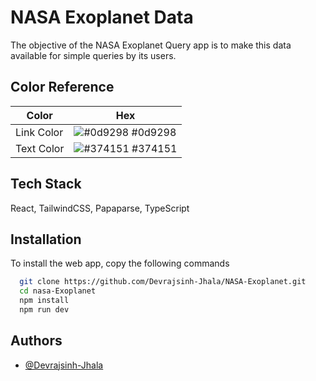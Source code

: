 # NASA Exoplanet Data

The objective of the NASA Exoplanet Query app is to make this data available for simple queries by its users.

## Color Reference

| Color      | Hex                                                              |
| ---------- | ---------------------------------------------------------------- |
| Link Color | ![#0d9298](https://via.placeholder.com/10/0d9298?text=+) #0d9298 |
| Text Color | ![#374151](https://via.placeholder.com/10/374151?text=+) #374151 |

## Tech Stack

React, TailwindCSS, Papaparse, TypeScript

## Installation

To install the web app, copy the following commands

```bash
  git clone https://github.com/Devrajsinh-Jhala/NASA-Exoplanet.git
  cd nasa-Exoplanet
  npm install
  npm run dev
```

## Authors

- [@Devrajsinh-Jhala](https://www.github.com/Devrajsinh-Jhala)

